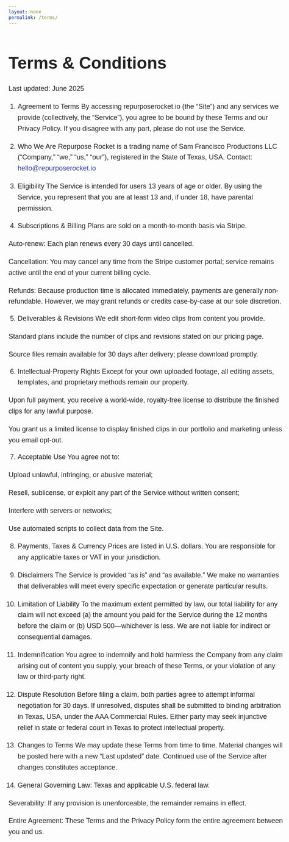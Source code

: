 ```yaml
---
layout: none
permalink: /terms/
---
```


<style>
body {
  font-family: 'YourFramerFont', sans-serif;
  max-width: 720px;
  margin: 0 auto;
  padding: 2rem;
  color: #222;
  line-height: 1.6;
}

h1 {
  font-size: 2.75rem; /* match your Framer H1 */
  margin-bottom: 1rem;
}

p, li {
  font-size: 1.125rem; /* match your Framer body text */
  margin-bottom: 1rem;
}

ul, ol {
  padding-left: 1.5rem;
}

a {
  color: #303F91; /* or your Framer link color */
  text-decoration: none;
}

</style>

# Terms &amp; Conditions

Last updated: June 2025

1. Agreement to Terms
By accessing repurposerocket.io (the “Site”) and any services we provide (collectively, the “Service”), you agree to be bound by these Terms and our Privacy Policy. If you disagree with any part, please do not use the Service.

2. Who We Are
Repurpose Rocket is a trading name of Sam Francisco Productions LLC (“Company,” “we,” “us,” “our”), registered in the State of Texas, USA.
Contact: hello@repurposerocket.io

3. Eligibility
The Service is intended for users 13 years of age or older. By using the Service, you represent that you are at least 13 and, if under 18, have parental permission.

4. Subscriptions & Billing
Plans are sold on a month-to-month basis via Stripe.

Auto-renew: Each plan renews every 30 days until cancelled.

Cancellation: You may cancel any time from the Stripe customer portal; service remains active until the end of your current billing cycle.

Refunds: Because production time is allocated immediately, payments are generally non-refundable. However, we may grant refunds or credits case-by-case at our sole discretion.

5. Deliverables & Revisions
We edit short-form video clips from content you provide.

Standard plans include the number of clips and revisions stated on our pricing page.

Source files remain available for 30 days after delivery; please download promptly.

6. Intellectual-Property Rights
Except for your own uploaded footage, all editing assets, templates, and proprietary methods remain our property.

Upon full payment, you receive a world-wide, royalty-free license to distribute the finished clips for any lawful purpose.

You grant us a limited license to display finished clips in our portfolio and marketing unless you email opt-out.

7. Acceptable Use
You agree not to:

Upload unlawful, infringing, or abusive material;

Resell, sublicense, or exploit any part of the Service without written consent;

Interfere with servers or networks;

Use automated scripts to collect data from the Site.

8. Payments, Taxes & Currency
Prices are listed in U.S. dollars. You are responsible for any applicable taxes or VAT in your jurisdiction.

9. Disclaimers
The Service is provided “as is” and “as available.” We make no warranties that deliverables will meet every specific expectation or generate particular results.

10. Limitation of Liability
To the maximum extent permitted by law, our total liability for any claim will not exceed (a) the amount you paid for the Service during the 12 months before the claim or (b) USD 500—whichever is less. We are not liable for indirect or consequential damages.

11. Indemnification
You agree to indemnify and hold harmless the Company from any claim arising out of content you supply, your breach of these Terms, or your violation of any law or third-party right.

12. Dispute Resolution
Before filing a claim, both parties agree to attempt informal negotiation for 30 days. If unresolved, disputes shall be submitted to binding arbitration in Texas, USA, under the AAA Commercial Rules. Either party may seek injunctive relief in state or federal court in Texas to protect intellectual property.

13. Changes to Terms
We may update these Terms from time to time. Material changes will be posted here with a new “Last updated” date. Continued use of the Service after changes constitutes acceptance.

14. General
Governing Law: Texas and applicable U.S. federal law.

Severability: If any provision is unenforceable, the remainder remains in effect.

Entire Agreement: These Terms and the Privacy Policy form the entire agreement between you and us.
